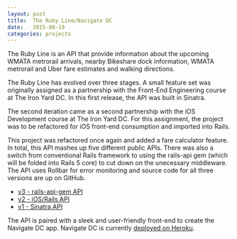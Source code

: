 ```yaml
---
layout: post
title:  The Ruby Line/Navigate DC
date:   2015-08-19
categories: projects
---
```

The Ruby Line is an API that provide information about the upcoming WMATA metrorail arrivals, nearby Bikeshare dock information, WMATA metrorail and Uber fare estimates and walking directions.

The Ruby Line has evolved over three stages. A small feature set was originally assigned as a partnership with the Front-End Engineering course at The Iron Yard DC. In this first release, the API was built in Sinatra.

The second iteration came as a second partnership with the iOS Development course at The Iron Yard DC. For this assignment, the project was to be refactored for iOS front-end consumption and imported into Rails.

This project was refactored once again and added a fare calculator feature. In total, this API mashes up five different public APIs. There was also a switch from conventional Rails framework to using the rails-api gem (which will be folded into Rails 5 core) to cut down on the unecessary middleware. The API uses Rollbar for error monitoring and source code for all three versions are up on GitHub.

* [v3 - rails-api-gem API](https://github.com/bellawoo/Ruby-Line)
* [v2 - iOS/Rails API](https://github.com/bellawoo/Green-Apple-Line)
* [v1 - Sinatra API](https://github.com/bellawoo/Ruby-Line-Sinatra)

The API is paired with a sleek and user-friendly front-end to create the Navigate DC app. Navigate DC is currently [deployed on Heroku](http://navigatedc.herokuapp.com/).